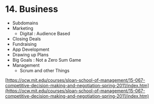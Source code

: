 # 14. Business

* Subdomains
* Marketing
  * Digital : Audience Based
* Closing Deals
* Fundraising
* App Development
* Drawing up Plans
* Big Goals : Not a Zero Sum Game
* Management
  * Scrum and other Things

[https://ocw.mit.edu/courses/sloan-school-of-management/15-067-competitive-decision-making-and-negotiation-spring-2011/index.htm](https://ocw.mit.edu/courses/sloan-school-of-management/15-067-competitive-decision-making-and-negotiation-spring-2011/index.htm)
